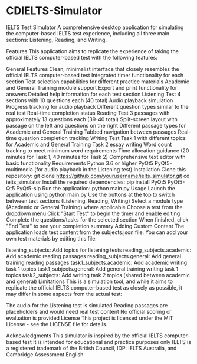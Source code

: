# CDIELTS-Simulator
IELTS Test Simulator
A comprehensive desktop application for simulating the computer-based IELTS test experience, including all three main sections: Listening, Reading, and Writing.

Features
This application aims to replicate the experience of taking the official IELTS computer-based test with the following features:

General Features
Clean, minimalist interface that closely resembles the official IELTS computer-based test
Integrated timer functionality for each section
Test selection capabilities for different practice materials
Academic and General Training module support
Export and print functionality for answers
Detailed help information for each test section
Listening Test
4 sections with 10 questions each (40 total)
Audio playback simulation
Progress tracking for audio playback
Different question types similar to the real test
Real-time completion status
Reading Test
3 passages with approximately 13 questions each (39-40 total)
Split-screen layout with passage on the left and questions on the right
Different passage types for Academic and General Training
Tabbed navigation between passages
Real-time question completion tracking
Writing Test
Task 1 with different topics for Academic and General Training
Task 2 essay writing
Word count tracking to meet minimum word requirements
Time allocation guidance (20 minutes for Task 1, 40 minutes for Task 2)
Comprehensive text editor with basic functionality
Requirements
Python 3.6 or higher
PyQt5
PyQt5-multimedia (for audio playback in the Listening test)
Installation
Clone this repository:
git clone https://github.com/yourusername/ielts_simulator.git
cd ielts_simulator
Install the required dependencies:
pip install PyQt5 PyQt5-Qt5 PyQt5-sip
Run the application:
python main.py
Usage
Launch the application using python main.py
Use the buttons at the top to switch between test sections (Listening, Reading, Writing)
Select a module type (Academic or General Training) where applicable
Choose a test from the dropdown menu
Click "Start Test" to begin the timer and enable editing
Complete the questions/tasks for the selected section
When finished, click "End Test" to see your completion summary
Adding Custom Content
The application loads test content from the subjects.json file. You can add your own test materials by editing this file:

listening_subjects: Add topics for listening tests
reading_subjects.academic: Add academic reading passages
reading_subjects.general: Add general training reading passages
task1_subjects.academic: Add academic writing task 1 topics
task1_subjects.general: Add general training writing task 1 topics
task2_subjects: Add writing task 2 topics (shared between academic and general)
Limitations
This is a simulation tool, and while it aims to replicate the official IELTS computer-based test as closely as possible, it may differ in some aspects from the actual test:

The audio for the Listening test is simulated
Reading passages are placeholders and would need real test content
No official scoring or evaluation is provided
License
This project is licensed under the MIT License - see the LICENSE file for details.

Acknowledgments
This simulator is inspired by the official IELTS computer-based test
It is intended for educational and practice purposes only
IELTS is a registered trademark of the British Council, IDP: IELTS Australia, and Cambridge Assessment English
